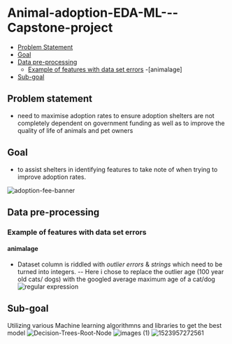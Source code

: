 # Animal-adoption-EDA-ML---Capstone-project
- [Problem Statement](https://github.com/lolasery/Animal-adoption-EDA-ML---Capstone-project/blob/main/README.md#problem-statement)
- [Goal](https://github.com/lolasery/Animal-adoption-EDA-ML---Capstone-project/blob/main/README.md#goal)
- [Data pre-processing](https://github.com/lolasery/Animal-adoption-EDA-ML---Capstone-project/blob/main/README.md#data-pre-processing)
   - [Example of features with data set errors]()
      -[animalage]
- [Sub-goal](https://github.com/lolasery/Animal-adoption-EDA-ML---Capstone-project/blob/main/README.md#sub-goal)

## Problem statement
- need to maximise adoption rates to ensure adoption shelters are not completely dependent on government funding as well as to improve the quality of life of animals and pet owners
## Goal
- to assist shelters in identifying features to take note of when trying to improve adoption rates.

![adoption-fee-banner](https://user-images.githubusercontent.com/78312050/123228543-17c25b00-d508-11eb-85fd-d3ca3396b6a8.jpg)

## Data pre-processing
### Example of features with data set errors
#### animalage
- Dataset column is riddled with *outlier errors* & *strings* which need to be turned into integers.
-- Here i chose to replace the outlier age (100 year old cats/ dogs) with the googled average maximum age of a cat/dog
![regular expression](https://user-images.githubusercontent.com/78312050/124397544-f7ce3b00-dd42-11eb-8568-a1306e6e95d2.PNG)

## Sub-goal
Utilizing various Machine learning algorithmns and libraries to get the best model 
![Decision-Trees-Root-Node](https://user-images.githubusercontent.com/78312050/123955411-27481500-d9dc-11eb-91a8-321f66414e67.png)
![images (1)](https://user-images.githubusercontent.com/78312050/123228726-44767280-d508-11eb-91d5-7b23c811a19c.png)
![1523957272561](https://user-images.githubusercontent.com/78312050/123955599-637b7580-d9dc-11eb-9368-b50355d5b7fb.jpg)


